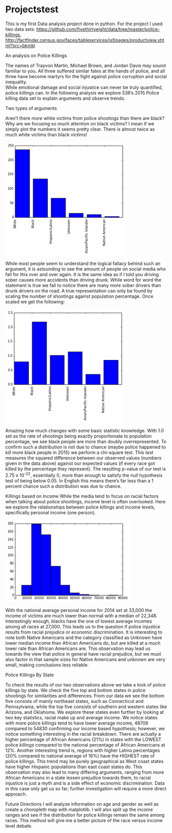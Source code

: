 # Projectstest
This is my first Data analysis project done in python.
For the project I used two data sets: https://github.com/fivethirtyeight/data/tree/master/police-killings,  http://factfinder.census.gov/faces/tableservices/jsf/pages/productview.xhtml?src=bkmkl

An analysis on Police Killings

The names of Trayvon Martin, Michael Brown, and Jordan Davis may sound familiar to you. All three suffered similar fates at the hands of police, and all three have become martyrs for the fight against police corruption and social inequality.   
While emotional damage and social injustice can never be truly quantified, police killings can. In the following analysis we explore 538’s 2015 Police killing data set to explain arguments and observe trends. 

Two types of arguments

Aren’t there more white victims from police shootings than there are black? Why are we focusing so much attention on black victims? I mean if we simply plot the numbers it seems pretty clear. There is almost twice as much white victims than black victims!

![alt tag](https://github.com/allenlu95/Police_shootings/blob/master/download%20(2).png)


While most people seem to understand the logical fallacy behind such an argument, it is astounding to see the amount of people on social media who fall for this over and over again. It is the same idea as if I told you driving sober causes more accidents than driving drunk. While word for word the statement is true we fail to notice there are many more sober drivers than drunk drivers on the road. A true representation can only be found by scaling the number of shootings against population percentage. Once scaled we get the following:

![alt tag](https://github.com/allenlu95/Police_shootings/blob/master/download%20(3).png)

Amazing how much changes with some basic statistic knowledge. With 1.0 set as the rate of shootings being exactly proportionate to population percentage, we see black people are more than doubly overrepresented. To confirm such a distribution is not due to chance (maybe police happened to kill more black people in 2015) we perform a chi-square test. This test measures the squared difference between our observed values (numbers given in the data above) against our expected values (if every race got killed by the percentage they represent).  The resulting p-value of our test is 
2.75 x 10<sup>-22</sup>, essentially 0, more than enough to satisfy the null hypothesis test of being below 0.05. In English this means there’s far less than a 1 percent chance such a distribution was due to chance.

Killings based on Income
While the media tend to focus on racial factors when talking about police shootings, income level is often overlooked. Here we explore the relationships between police killings and income levels, specifically personal income (one person).

![alt tag](https://github.com/allenlu95/Police_shootings/blob/master/download%20(5).png)

With the national average personal income for 2014 set at 33,000 the income of victims are much lower than normal with a median of 22,348. Interestingly enough, blacks have the one of lowest average incomes among all races at 27,000. This leads us to the question if police injustice results from racial prejudice or economic discrimination. It is interesting to note both Native Americans and the category classified as Unknown have lower median income than African Americans do, but are killed at a much lower rate than African Americans are. This observation may lead us towards the view that police in general have racial prejudice, but we must also factor in that sample sizes for Native Americans and unknown are very small, making conclusions less reliable.  

Police Killings By State

To check the results of our two observations above we take a look of police killings by state. We check the five top and bottom states in police shootings for similarities and differences. From our data we see the bottom five consists of mainly northeast states, such as Connecticut and Pennsylvania, while the top five consists of southern and western states like Arizona, and Oklahoma. We explore these states even further by looking at two key statistics, racial make up and average income. We notice states with more police killings tend to have lower average income, 48706 compared to 54830 confirming our income based hypothesis; however, we notice something interesting in the racial breakdown. There are actually a higher percentage of African Americans (21%) in states with the LOWEST police killings compared to the national percentage of African Americans at 12%. Another interesting trend is, regions with higher Latino percentages (20% compared to national average of 16%) have the HIGHEST rate of police killings. This trend may be purely geographical as West coast states have higher Hispanic populations than east coast states do. This observation may also lead to many differing arguments, ranging from more African Americans in a state lessen prejudice towards them, to racial injustice is just a myth and is a side effect of economic discrimination.  Data in this case only get us so far; further investigation will require a more direct approach.

Future Directions
I will analyze information on age and gender as well as create a choropleth map with matplotlib. I will also split up the income ranges and see if the distribution for police killings remain the same among races. This method will give me a better picture of the race versus income level debate.




